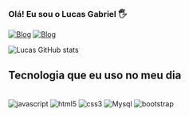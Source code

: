### Olá! Eu sou o Lucas Gabriel 🖐️

[![Blog](https://img.shields.io/badge/Instagram-E4405F?style=for-the-badge&logo=instagram&logoColor=white
)](https://www.instagram.com/luk4s.gabriel/)
[![Blog](https://img.shields.io/badge/LinkedIn-0077B5?style=for-the-badge&logo=linkedin&logoColor=white
)](https://www.linkedin.com/in/lucas-gabriel-a1525124b/)

![Lucas GitHub stats](https://github-readme-stats.vercel.app/api?username=devLuk4s&show_icons=true&theme=dracula)

## Tecnologia que eu uso no meu dia

<div style='display: inline_block'><br/>
  <img align="center" alt="javascript" src="https://img.shields.io/badge/JavaScript-323330?style=for-the-badge&logo=javascript&logoColor=F7DF1E">
  <img align="center" alt="html5" src="https://img.shields.io/badge/HTML5-E34F26?style=for-the-badge&logo=html5&logoColor=white">
  <img align="center" alt="css3" src="https://img.shields.io/badge/CSS3-1572B6?style=for-the-badge&logo=css3&logoColor=white">
  <img align="center" alt="Mysql" src="https://img.shields.io/badge/MySQL-00000F?style=for-the-badge&logo=mysql&logoColor=white">
  <img align="center" alt="bootstrap" src="https://img.shields.io/badge/Bootstrap-563D7C?style=for-the-badge&logo=bootstrap&logoColor=white">
</div>
